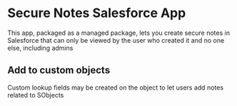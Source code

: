 # Secure Notes Salesforce App

This app, packaged as a managed package, lets you create secure notes in Salesforce that can only be viewed by the user who created it and no one else, including admins

## Add to custom objects

Custom lookup fields may be created on the object to let users add notes related to SObjects
